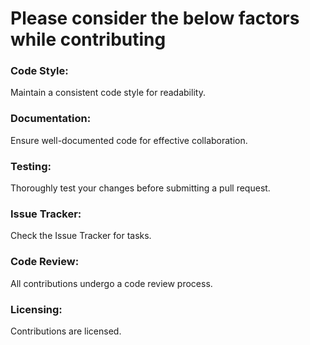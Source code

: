 # Please consider the below factors while contributing

### Code Style:
Maintain a consistent code style for readability.

### Documentation:
Ensure well-documented code for effective collaboration.

### Testing:
Thoroughly test your changes before submitting a pull request.

### Issue Tracker:
Check the Issue Tracker for tasks.

### Code Review:
All contributions undergo a code review process.

### Licensing:
Contributions are licensed.
